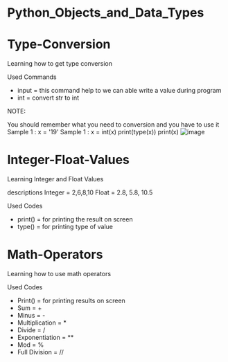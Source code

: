 # Python_Objects_and_Data_Types

# Type-Conversion
Learning how to get type conversion

Used Commands

- input = this command help to we can able write a value during program
- int = convert str to int

NOTE:

   You should remember what you need to conversion and you have to use it
   Sample 1 : x = '19'
   Sample 1 : x = int(x)
   print(type(x))
   print(x)
   ![image](https://user-images.githubusercontent.com/99753252/182428579-6ab8e367-f0fb-4e36-8210-4da1d845d7f8.png)


   # Integer-Float-Values
Learning Integer and Float Values

descriptions
Integer = 2,6,8,10
Float = 2.8, 5.8, 10.5

Used Codes

- print() = for printing the result on screen
- type() = for printing type of value


# Math-Operators
Learning how to use math operators

Used Codes

- Print() = for printing results on screen
- Sum = +
- Minus = -
- Multiplication = *
- Divide = /
- Exponentiation = **
- Mod = %
- Full Division = //
